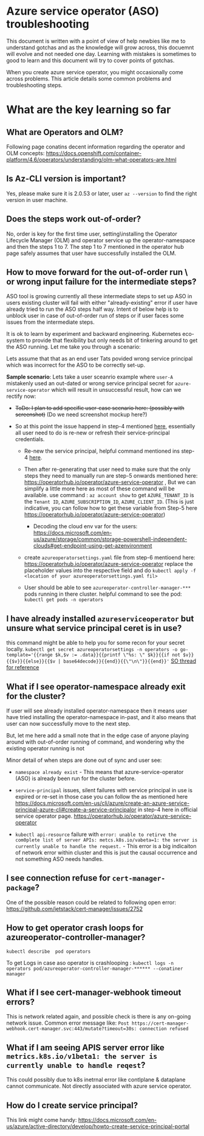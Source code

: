# Azure service operator (ASO) troubleshooting

This document is written with a point of view of help newbies like me to understand gotchas and as the knowledge will grow across, this docuemnt will evolve and not needed one day. Learning with mistakes is sometimes to good to learn and this document will try to cover points of gotchas.

When you create azure service operator, you might occasionally come across problems. This article details some common problems and troubleshooting steps.

# What are the key learning so far

## What are Operators and OLM?
Following page conatins decent information regarding the operator and OLM concepts: https://docs.openshift.com/container-platform/4.6/operators/understanding/olm-what-operators-are.html
## Is Az-CLI version is important?
Yes, please make sure it is 2.0.53 or later, user `az --version` to find the right version in user machine. 

## Does the steps work out-of-order?
No, order is key for the first time user, setting\installing the Operator Lifecycle Manager (OLM) and operator service up the operator-namespace and then the steps 1 to 7. The step 1 to 7 mentioned in the operator hub page safely assumes that user have successfully installed the OLM.

## How to move forward for the out-of-order run \ or wrong input failure for the intermediate steps?

ASO tool is growing currently all these intermediate steps to set up ASO in users existing cluster will fail with either "already-existing" error if user have already tried to run the ASO steps half way. Intent of below help is to unblock user in case of out-of-order run of steps or if user faces some issues from the intermediate steps.

It is ok to learn by experiment and backward engineering. Kubernetes eco-system to provide that flexibility but only needs bit of tinkering around to get the ASO running. Let me take you through a scenario:

Lets assume that that as an end user Tats povided wrong service principal which was incorrect for the ASO to be correctly set-up.

**Sample scenario**: Lets take a user sceanrio example where `user-A` mistakenly used an out-dated or wrong service principal secret for `azure-service-operator` which will result in unsuccessful result, how can we rectify now:

* ~~ToDo: I plan to add specific user-case scenario here: (possibly with screenshot)~~ (Do we need screenshot mockup here?) 

* So at this point the issue happend in step-4 mentioned [here](https://operatorhub.io/operator/azure-service-operator), essentially all user need to do is re-new or refresh their service-principal credentials.
    * Re-new the service principal, helpful command mentioned ins step-4 [here](https://operatorhub.io/operator/azure-service-operator). 

    * Then after re-generating that user need to make sure that the only steps they need to manually run are step-5 onwards mentioned here: https://operatorhub.io/operator/azure-service-operator , But we can simplify a little more here as most of these command will be available. use command : `az account show` to get `AZURE_TENANT_ID` is the `Tenant ID`, `AZURE_SUBSCRIPTION_ID`, `AZURE_CLIENT_ID`. (This is just indicative, you can follow how to get these variable from Step-5 here https://operatorhub.io/operator/azure-service-operator)

        * Decoding the cloud env var for the users: https://docs.microsoft.com/en-us/azure/storage/common/storage-powershell-independent-clouds#get-endpoint-using-get-azenvironment 

    * create `azureoperatorsettings.yaml` file from step-6 mentioend here: https://operatorhub.io/operator/azure-service-operator replace the placeholder values into the respective field and do `kubectl apply -f <location of your azureoperatorsettings.yaml fil>`

    * User should be able to see `azureoperator-controller-manager-***` pods running in there cluster. helpful command to see the pod: `kubectl get pods -n operators` 

## I have already installed `azureserviceoperator` but unsure what service principal ceret is in use?
this command might be able to help you for some recon for your secret locally. `kubectl get secret azureoperatorsettings -n operators -o go-template='{{range $k,$v := .data}}{{printf \"%s: \" $k}}{{if not $v}}{{$v}}{{else}}{{$v | base64decode}}{{end}}{{\"\n\"}}{{end}}'` [SO thread for reference](https://stackoverflow.com/questions/56909180/decoding-kubernetes-secret/58117444#58117444)

## What if I see operator-namespace already exit for the cluster?

If user will see already installed operator-namespace then it means user have tried installing the operator-namespace in-past, and it also means that user can now successfully move to the next step. 

But, let me here add a small note that in the edge case of anyone playing around with out-of-order running of command, and wondering why the existing operator running is not 

Minor detail of when steps are done out of sync and user see: 

* `namespace already exist` - This means that azure-service-operator (ASO) is already been run for the cluster before.

* `service-principal` issues, silent failures with service principal in use is expired or re-set in those case you can follow the as mentioned here https://docs.microsoft.com/en-us/cli/azure/create-an-azure-service-principal-azure-cli#create-a-service-principalor in step-4 here in official service operator page. https://operatorhub.io/operator/azure-service-operator

* `kubectl api-resource` failure with `error: unable to retirve the com0plete list of server APIs: metcs.k8s.io/vabeta=1: the server is currently unable to handle the request.` - This error is a big indicaiton of network error within cluster and this is jsut the causal occurrence and not something ASO needs handles.

 ## I see connection refuse for `cert-manager-package`?
 One of the possible reason could be related to following open error: https://github.com/jetstack/cert-manager/issues/2752
 
 ## How to get operator crash loops for azureoperator-controller-manager?

`kubectl describe  pod operators`

To get Logs in case aso operator is crashlooping : `kubectl logs -n  operators pod/azureoperator-controller-manager-****** --conatiner manager`


## What if I see cert-manager-webhook timeout errors?
This is network related again, and possible check is there is any on-going network issue. Common error message like: `Post https://cert-manager-webhook.cert-manager.svc:443/mutate?timeout=30s: connection refused` 

## What if I am seeing APIS server error like `metrics.k8s.io/v1beta1: the server is currently unable to handle reqest`?
This could possibly due to k8s inetrnal error like contlplane & dataplane cannot communicate. Not directly associated with azure service operator.

## How do I create service principal?
This link might come handy: https://docs.microsoft.com/en-us/azure/active-directory/develop/howto-create-service-principal-portal 
